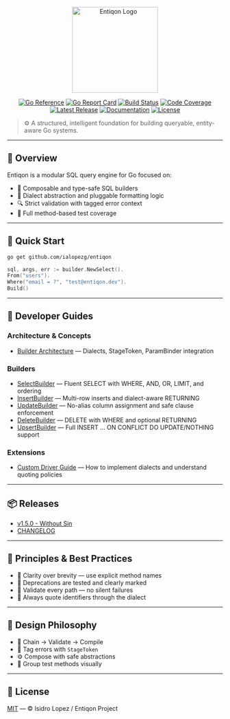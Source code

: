 <p align="center">
    <img src="https://raw.githubusercontent.com/ialopezg/entiqon/main/assets/entiqon_black.png" alt="Entiqon Logo" width="200"/>
</p>

<p align="center">
  <a href="https://pkg.go.dev/github.com/ialopezg/entiqon"><img src="https://pkg.go.dev/badge/github.com/ialopezg/entiqon.svg" alt="Go Reference" /></a>
  <a href="https://goreportcard.com/report/github.com/ialopezg/entiqon"><img src="https://goreportcard.com/badge/github.com/ialopezg/entiqon" alt="Go Report Card" /></a>
  <a href="https://github.com/ialopezg/entiqon/actions/workflows/ci.yml"><img src="https://github.com/ialopezg/entiqon/actions/workflows/ci.yml/badge.svg" alt="Build Status" /></a>
  <a href="https://codecov.io/gh/ialopezg/entiqon"><img src="https://codecov.io/gh/ialopezg/entiqon/branch/main/graph/badge.svg" alt="Code Coverage" /></a>
  <a href="https://github.com/ialopezg/entiqon/releases"><img src="https://img.shields.io/github/v/release/ialopezg/entiqon" alt="Latest Release" /></a>
  <a href="https://ialopezg.github.io/entiqon/"><img src="https://img.shields.io/badge/docs-online-blue?logo=github" alt="Documentation" /></a>
  <a href="https://github.com/ialopezg/entiqon/blob/main/LICENSE"><img src="https://img.shields.io/github/license/ialopezg/entiqon" alt="License" /></a>
</p>

> ⚙️ A structured, intelligent foundation for building queryable, entity-aware Go systems.

---

## 🌱 Overview

Entiqon is a modular SQL query engine for Go focused on:

* 🧱 Composable and type-safe SQL builders
* 🔄 Dialect abstraction and pluggable formatting logic
* 🔍 Strict validation with tagged error context
* 🧪 Full method-based test coverage

---

## 🚀 Quick Start

```bash
go get github.com/ialopezg/entiqon
```

```go
sql, args, err := builder.NewSelect().
From("users").
Where("email = ?", "test@entiqon.dev").
Build()
```

---

## 📘 Developer Guides

### Architecture & Concepts

- [Builder Architecture](./builder_guide_updates.md) — Dialects, StageToken, ParamBinder integration

### Builders

- [SelectBuilder](./docs/developer/builder/select_builder.md) — Fluent SELECT with WHERE, AND, OR, LIMIT, and ordering
- [InsertBuilder](./docs/developer/builder/insert_builder.md) — Multi-row inserts and dialect-aware RETURNING
- [UpdateBuilder](./docs/developer/builder/update_builder.md) — No-alias column assignment and safe clause enforcement
- [DeleteBuilder](./docs/developer/builder/delete_builder.md) — DELETE with WHERE and optional RETURNING
- [UpsertBuilder](./docs/developer/builder/upsert_builder.md) — Full INSERT ... ON CONFLICT DO UPDATE/NOTHING support

### Extensions

- [Custom Driver Guide](./docs/developer/core/driver/custom_driver_guide.md) — How to implement dialects and understand
  quoting policies

---

## 📦 Releases

- [v1.5.0 - Without Sin](./releases/release_notes_v1.5.0.md)
- [CHANGELOG](./CHANGELOG.md)

---

## 📏 Principles & Best Practices

* 🧼 Clarity over brevity — use explicit method names
* 🚫 Deprecations are tested and clearly marked
* 🔐 Validate every path — no silent failures
* 🧩 Always quote identifiers through the dialect

---

## 🧩 Design Philosophy

* 📐 Chain → Validate → Compile
* 🧠 Tag errors with `StageToken`
* ⚙️ Compose with safe abstractions
* 📂 Group test methods visually

---

## 📄 License

[MIT](./LICENSE) — © Isidro Lopez / Entiqon Project